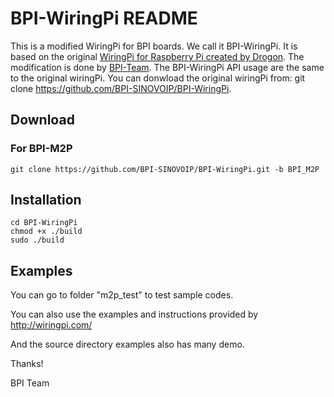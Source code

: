 # BPI-WiringPi README

This is a modified WiringPi for BPI boards. We call it BPI-WiringPi.
It is based on the original [WiringPi for Raspberry Pi created by Drogon](http://wiringpi.com/).
The modification is done by [BPI-Team](http://www.banana-pi.org/). The BPI-WiringPi API usage are the same to the original wiringPi.
You can donwload the original wiringPi from:
git clone https://github.com/BPI-SINOVOIP/BPI-WiringPi.

## Download
### For BPI-M2P
    git clone https://github.com/BPI-SINOVOIP/BPI-WiringPi.git -b BPI_M2P
## Installation
    cd BPI-WiringPi
    chmod +x ./build
    sudo ./build
    
## Examples

You can go to folder "m2p_test" to test sample codes.

You can also use the examples and instructions provided by http://wiringpi.com/

And the source directory examples also has many demo.

Thanks!

BPI Team

